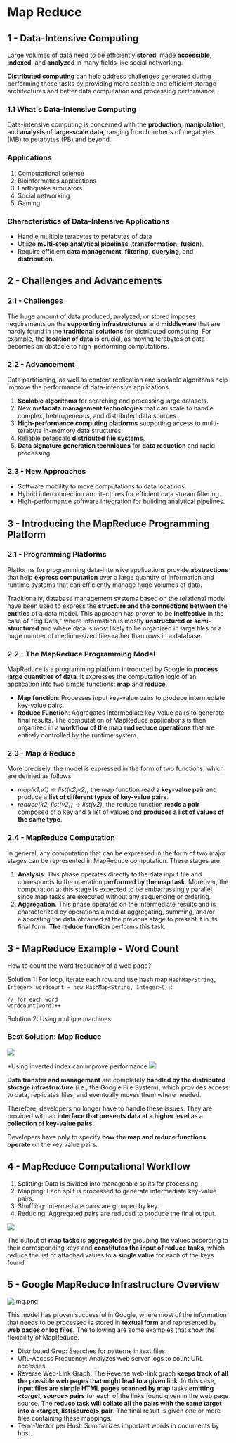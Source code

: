 # Map Reduce

## 1 - Data-Intensive Computing
Large volumes of data need to be efficiently **stored**, made **accessible**, **indexed**, and **analyzed** in many fields like social
networking.

**Distributed computing** can help address challenges generated during performing these tasks by providing more scalable
and efficient storage architectures and better data computation and processing performance. 

### 1.1 What's Data-Intensive Computing 
Data-intensive computing is concerned with the **production**, **manipulation**, and **analysis** 
of **large-scale data**, ranging from hundreds of megabytes (MB) to petabytes (PB) and beyond.

### Applications
1. Computational science
2. Bioinformatics applications
3. Earthquake simulators
4. Social networking
5. Gaming

### Characteristics of Data-Intensive Applications
- Handle multiple terabytes to petabytes of data
- Utilize **multi-step analytical pipelines** (**transformation**, **fusion**).
- Require efficient **data management**, **filtering**, **querying**, and **distribution**.

## 2 - Challenges and Advancements

### 2.1 - Challenges
The huge amount of data produced, analyzed, or stored imposes requirements on the 
**supporting infrastructures** and **middleware** that are hardly found in the **traditional 
solutions** for distributed computing. For example, the **location of data** is crucial, as moving terabytes of data becomes an 
obstacle to high-performing computations.


### 2.2 - Advancement
Data partitioning, as well as content replication and scalable algorithms help improve the 
performance of data-intensive applications. 
1. **Scalable algorithms** for searching and processing large datasets.
2. New **metadata management technologies** that can scale to handle complex, heterogeneous, and distributed data sources.
3. **High-performance computing platforms** supporting access to multi-terabyte in-memory data structures.
4. Reliable petascale **distributed file systems**.
5. **Data signature generation techniques** for **data reduction** and rapid processing.

### 2.3 - New Approaches
- Software mobility to move computations to data locations.
- Hybrid interconnection architectures for efficient data stream filtering.
- High-performance software integration for building analytical pipelines.


## 3 - Introducing the MapReduce Programming Platform

### 2.1 - Programming Platforms
Platforms for programming data-intensive applications provide **abstractions** that help **express computation** over a large
quantity of information and runtime systems that can efficiently manage huge volumes of data.

Traditionally, database management systems based on the relational model have been 
used to express the **structure and the connections between the entities** of a data model. This approach has proven to 
be **ineffective** in the case of “Big Data,” where information is 
mostly **unstructured or semi-structured** and where data is most likely to be organized in 
large files or a huge number of medium-sized files rather than rows in a database.


### 2.2 - The MapReduce Programming Model
MapReduce is a programming platform introduced by Google to **process large quantities of data**. 
It expresses the computation logic of an application into two simple functions: **map** and **reduce**.
- **Map function**: Processes input key-value pairs to produce intermediate key-value pairs.
- **Reduce Function**: Aggregates intermediate key-value pairs to generate final results.
The computation of MapReduce applications is then organized in a **workflow of the 
map and reduce operations** that are entirely controlled by the runtime system.

### 2.3 - Map & Reduce
More precisely, the model is expressed in the form of two functions, which are defined as follows:
- _map(k1,v1)_ -> _list(k2,v2)_, the map function read a **key-value pair** and produce a **list of different types of 
key-value pairs**.
- _reduce(k2, list(v2))_ -> _list(v2)_, the reduce function **reads a pair** composed of a key and a list of values
and **produces a list of values of the same type**.

### 2.4 - MapReduce Computation
In general, any computation that can be expressed in the form of two major stages 
can be represented in MapReduce computation. These stages are:
1. **Analysis**: This phase operates directly to the data input file and corresponds to the 
operation **performed by the map task**. Moreover, the computation at this stage is 
expected to be embarrassingly parallel since map tasks are executed without any 
sequencing or ordering.
2. **Aggregation**. This phase operates on the intermediate results and is characterized by 
operations aimed at aggregating, summing, and/or elaborating the data obtained at 
the previous stage to present it in its final form. **The reduce function** performs this 
task.

## 3 - MapReduce Example - Word Count
How to count the word frequency of a web page?

Solution 1: For loop, iterate each row and use hash map `HashMap<String, Integer> wordcount = new HashMap<String, Integer>();`:
```
// for each word
wordcount[word]++
```

Solution 2: Using multiple machines


### Best Solution: Map Reduce
<img src="../img/mapreduce.png">

*Using inverted index can improve performance
<img src="../img/inverted.png">

**Data transfer and management** are completely **handled by the distributed storage 
infrastructure** (i.e., the Google File System), which provides access to data, replicates 
files, and eventually moves them where needed.

Therefore, developers no longer have to handle these issues. They are provided with an 
**interface that presents data at a higher level** as a **collection of key-value pairs**.

Developers have only to specify **how the map and reduce functions operate** on the key
value pairs.

## 4 - MapReduce Computational Workflow
1. Splitting: Data is divided into manageable splits for processing.
2. Mapping: Each split is processed to generate intermediate key-value pairs.
3. Shuffling: Intermediate pairs are grouped by key.
4. Reducing: Aggregated pairs are reduced to produce the final output.

<img src="../img/mapreduce-workflow.png">

The output of **map tasks** is **aggregated** by grouping the values according to their corresponding keys 
and **constitutes the input of reduce tasks**, which reduce the list of attached values to a **single value** 
for each of the keys found. 

## 5 - Google MapReduce Infrastructure Overview

![img.png](../img/infra.png)

This model has proven successful in Google, where most of the information that needs to 
be processed is stored in **textual form** and represented by **web pages or log files**. The 
following are some examples that show the flexibility of MapReduce.
- Distributed Grep: Searches for patterns in text files.
- URL-Access Frequency: Analyzes web server logs to count URL accesses.
- Reverse Web-Link Graph: The Reverse web-link graph **keeps track of all the possible web pages 
that might lead to a given link**. In this case, **input files are simple HTML pages scanned by map** 
tasks **emitting _<target, source>_ pairs** for each of the links found given in the web page source. The 
**reduce task will collate all the pairs with the same target into a <target, list(source)> pair**. The final 
result is given one or more files containing these mappings.
- Term-Vector per Host: Summarizes important words in documents by host.

